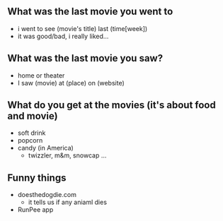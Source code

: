 ## What was the last movie you went to 
  - i went to see (movie's title) last (time[week])
  - it was good/bad, i really liked...
  
## What was the last movie you saw?
  - home or theater
  - I saw (movie) at (place) on (website)
  
## What do you get at the movies (it's about food and movie)
  - soft drink
  - popcorn
  - candy (in America)
    - twizzler, m&m, snowcap ...
  
## Funny things
  - doesthedogdie.com
    - it tells us if any aniaml dies
  - RunPee app
